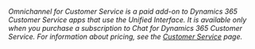 *Omnichannel for Customer Service is a paid add-on to Dynamics 365 Customer Service apps that use the Unified Interface. It is available only when you purchase a subscription to Chat for Dynamics 365 Customer Service. For information about pricing, see the [Customer Service](https://dynamics.microsoft.com/en-us/customer-service/overview/#pricing) page.*
